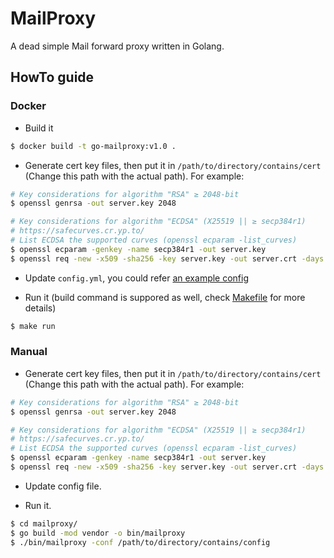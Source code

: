 # MailProxy

A dead simple Mail forward proxy written in Golang.

## HowTo guide

### Docker

- Build it

```bash
$ docker build -t go-mailproxy:v1.0 .
```

- Generate cert key files, then put it in `/path/to/directory/contains/cert` (Change this path with the actual path). For example:

```bash
# Key considerations for algorithm "RSA" ≥ 2048-bit
$ openssl genrsa -out server.key 2048

# Key considerations for algorithm "ECDSA" (X25519 || ≥ secp384r1)
# https://safecurves.cr.yp.to/
# List ECDSA the supported curves (openssl ecparam -list_curves)
$ openssl ecparam -genkey -name secp384r1 -out server.key
$ openssl req -new -x509 -sha256 -key server.key -out server.crt -days 3650
```

- Update `config.yml`, you could refer [an example config](./etc/config.yml)

- Run it (build command is suppored as well, check [Makefile](./Makefile) for more details)

```bash
$ make run
```

### Manual

- Generate cert key files, then put it in `/path/to/directory/contains/cert` (Change this path with the actual path). For example:

```bash
# Key considerations for algorithm "RSA" ≥ 2048-bit
$ openssl genrsa -out server.key 2048

# Key considerations for algorithm "ECDSA" (X25519 || ≥ secp384r1)
# https://safecurves.cr.yp.to/
# List ECDSA the supported curves (openssl ecparam -list_curves)
$ openssl ecparam -genkey -name secp384r1 -out server.key
$ openssl req -new -x509 -sha256 -key server.key -out server.crt -days 3650
```

- Update config file.

- Run it.

```bash
$ cd mailproxy/
$ go build -mod vendor -o bin/mailproxy
$ ./bin/mailproxy -conf /path/to/directory/contains/config
```
